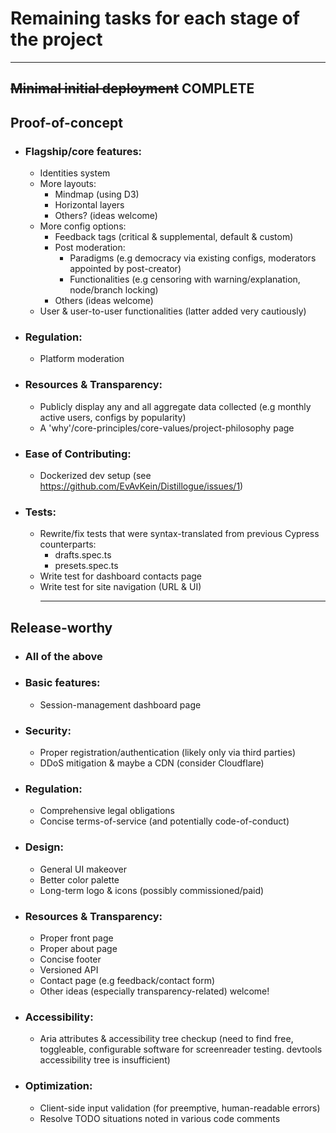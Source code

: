 # Remaining tasks for each stage of the project

<hr>

## ~~Minimal initial deployment~~ COMPLETE

## Proof-of-concept

- ### Flagship/core features:
  - Identities system
  - More layouts:
    - Mindmap (using D3)
    - Horizontal layers
    - Others? (ideas welcome)
  - More config options:
    - Feedback tags (critical & supplemental, default & custom)
    - Post moderation:
      - Paradigms (e.g democracy via existing configs, moderators appointed by post-creator)
      - Functionalities (e.g censoring with warning/explanation, node/branch locking)
    - Others (ideas welcome)
  - User & user-to-user functionalities (latter added very cautiously)
- ### Regulation:
  - Platform moderation
- ### Resources & Transparency:
  - Publicly display any and all aggregate data collected (e.g monthly active users, configs by popularity)
  - A 'why'/core-principles/core-values/project-philosophy page
- ### Ease of Contributing:
  - Dockerized dev setup (see https://github.com/EvAvKein/Distillogue/issues/1)
- ### Tests:
  - Rewrite/fix tests that were syntax-translated from previous Cypress counterparts:
    - drafts.spec.ts
    - presets.spec.ts
  - Write test for dashboard contacts page
  - Write test for site navigation (URL & UI)
    <hr>

## Release-worthy

- ### All of the above
- ### Basic features:
  - Session-management dashboard page
- ### Security:
  - Proper registration/authentication (likely only via third parties)
  - DDoS mitigation & maybe a CDN (consider Cloudflare)
- ### Regulation:
  - Comprehensive legal obligations
  - Concise terms-of-service (and potentially code-of-conduct)
- ### Design:
  - General UI makeover
  - Better color palette
  - Long-term logo & icons (possibly commissioned/paid)
- ### Resources & Transparency:
  - Proper front page
  - Proper about page
  - Concise footer
  - Versioned API
  - Contact page (e.g feedback/contact form)
  - Other ideas (especially transparency-related) welcome!
- ### Accessibility:
  - Aria attributes & accessibility tree checkup (need to find free, toggleable, configurable software for screenreader testing. devtools accessibility tree is insufficient)
- ### Optimization:
  - Client-side input validation (for preemptive, human-readable errors)
  - Resolve TODO situations noted in various code comments
